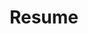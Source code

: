 ---
layout: redirect
title: "Resume"
redirect_to: "/SandeepSalwanResume.pdf"
permalink: /resume/
--- 